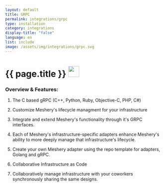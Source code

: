 ```yaml
---
layout: default
title: GRPC
permalink: integrations/grpc
type: installation
category: integrations
display-title: "false"
language: en
list: include
image: /assets/img/integrations/grpc.svg
---
```


<h1>{{ page.title }} <img src="{{ page.image }}" style="width: 35px; height: 35px;" /></h1>


<!-- This needs replaced with the Category property, not the sub-category.
 #### Category: grpc -->

### Overview & Features:
1. The C based gRPC (C++, Python, Ruby, Objective-C, PHP, C#)

2. Customize Meshery's lifecycle managment for your infrastructure

5. Integrate and extend Meshery's functionality through it's GRPC interfaces.

6. Each of Meshery's infrastructure-specific adapters enhance Meshery's ability to more deeply manage that infrastructure's lifecycle.

7. Create your own Meshery adapter using the repo template for adapters, Golang and gRPC.

8. Collaborative Infrastructure as Code

9. Collaboratively manage infrastructure with your coworkers synchronously sharing the same designs.

